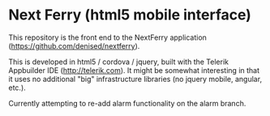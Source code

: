 Next Ferry (html5 mobile interface)
=================

This repository is the front end to the NextFerry application (https://github.com/denised/nextferry).

This is developed in html5 / cordova / jquery, built with the Telerik Appbuilder IDE (http://telerik.com).
It might be somewhat interesting in that it uses no additional "big" infrastructure libraries (no jquery mobile, angular, etc.).

Currently attempting to re-add alarm functionality on the alarm branch.
